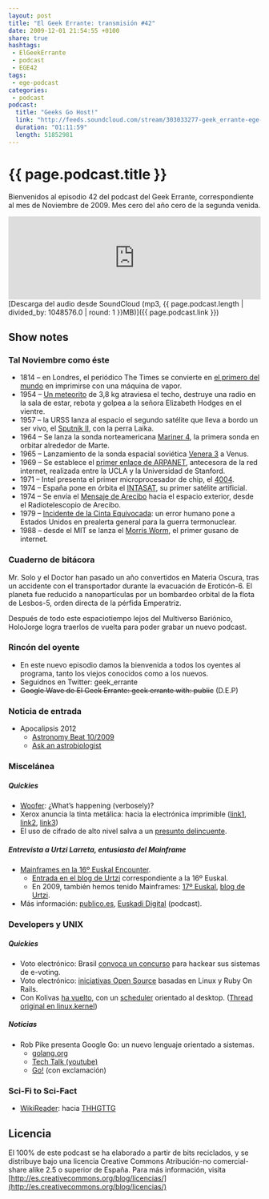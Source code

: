 ```yaml
---
layout: post
title: "El Geek Errante: transmisión #42"
date: 2009-12-01 21:54:55 +0100
share: true
hashtags:
 - ElGeekErrante
 - podcast
 - EGE42
tags:
 - ege-podcast
categories:
 - podcast
podcast:
  title: "Geeks Go Host!"
  link: "http://feeds.soundcloud.com/stream/303033277-geek_errante-ege-podcast-ep42.mp3"
  duration: "01:11:59"
  length: 51852981
---
```


# {{ page.podcast.title }}
Bienvenidos al episodio 42 del podcast del Geek Errante, correspondiente al mes de Noviembre de 2009. Mes cero del año cero de la segunda venida.

<iframe width="100%" height="166" scrolling="no" frameborder="no" src="https://w.soundcloud.com/player/?url=https%3A//api.soundcloud.com/tracks/303033277&amp;color=ff5500&amp;auto_play=false&amp;hide_related=false&amp;show_comments=true&amp;show_user=true&amp;show_reposts=false"></iframe>
[Descarga del audio desde SoundCloud (mp3, {{ page.podcast.length | divided_by: 1048576.0 | round: 1 }}MB)]({{ page.podcast.link }})

## Show notes

### Tal Noviembre como éste
- 1814 – en Londres, el periódico The Times se convierte en [el primero del mundo](http://www.thebookofdays.com/months/nov/29.htm#THE%20FIRST%20NEWSPAPER%20PRINTED%20BY%20STEAM) en imprimirse con una máquina de vapor.
- 1954 – [Un meteorito](https://en.wikipedia.org/wiki/Sylacauga_(meteorite)) de 3,8 kg atraviesa el techo, destruye una radio en la sala de estar, rebota y golpea a la señora Elizabeth Hodges en el vientre.
- 1957 – la URSS lanza al espacio el segundo satélite que lleva a bordo un ser vivo, el [Sputnik II](https://es.wikipedia.org/wiki/Sputnik_2), con la perra Laika.
- 1964 – Se lanza la sonda norteamericana [Mariner 4](https://es.wikipedia.org/wiki/Mariner_4), la primera sonda en orbitar alrededor de Marte.
- 1965 – Lanzamiento de la sonda espacial soviética [Venera 3](http://es.wikipedia.org/wiki/Venera_3) a Venus.
- 1969 – Se establece el [primer enlace de ARPANET](http://es.wikipedia.org/wiki/ARPANET#Primer_despliegue), antecesora de la red internet, realizada entre la UCLA y la Universidad de Stanford.
- 1971 – Intel presenta el primer microprocesador de chip, el [4004](http://es.wikipedia.org/wiki/Intel_4004).
- 1974 – España pone en órbita el [INTASAT](http://es.wikipedia.org/wiki/Intasat), su primer satélite artificial.
- 1974 – Se envía el [Mensaje de Arecibo](http://es.wikipedia.org/wiki/Mensaje_de_Arecibo) hacia el espacio exterior, desde el Radiotelescopio de Arecibo.
- 1979 – [Incidente de la Cinta Equivocada](http://es.wikipedia.org/wiki/Historia_de_las_armas_nucleares#El_incidente_de_la_cinta_equivocada_.28Estados_Unidos.29): un error humano pone a Estados Unidos en prealerta general para la guerra termonuclear.
- 1988 – desde el MIT se lanza el [Morris Worm](http://es.wikipedia.org/wiki/Gusano_Morris), el primer gusano de internet.

### Cuaderno de bitácora
Mr. Solo y el Doctor han pasado un año convertidos en Materia Oscura, tras un accidente con el transportador durante la evacuación de Eroticón-6. El planeta fue reducido a nanopartículas por un bombardeo orbital de la flota de Lesbos-5, orden directa de la pérfida Emperatriz.

Después de todo este espaciotiempo lejos del Multiverso Bariónico, HoloJorge logra traerlos de vuelta para poder grabar un nuevo podcast.

### Rincón del oyente
- En este nuevo episodio damos la bienvenida a todos los oyentes al programa, tanto los viejos conocidos como a los nuevos.
- Seguidnos en Twitter: geek_errante
- ~~Google Wave de El Geek Errante: geek errante with: public~~ (D.E.P)

### Noticia de entrada
- Apocalipsis 2012
  - [Astronomy Beat 10/2009](http://www.astrosociety.org/education/astronomy-resource-guides/astronomical-pseudo-science-a-skeptics-resource-list/)
  - [Ask an astrobiologist](https://astrobiology.nasa.gov/ask-an-astrobiologist/)

### Miscelánea

##### Quickies
- [Woofer](http://www.pcworld.idg.com.au/article/316004/opposite_twitter_new_site_requires_1_400-character_minimum/): ¿What’s happening (verbosely)?
- Xerox anuncia la tinta metálica: hacia la electrónica imprimible ([link1](https://www.engadget.com/2009/10/29/xerox-announces-silver-ink-keeps-printable-electronics-dream-al/), [link2](https://www.engadget.com/2006/03/21/scientists-synthesize-plastic-suitable-for-printing-electronics/), [link3](http://iopscience.iop.org/article/10.1088/0957-4484/20/37/375203/meta;jsessionid=BE92B1AF2F8749227AD245A68DCCD869.ip-10-40-1-105))
- El uso de cifrado de alto nivel salva a un [presunto delincuente](http://www.couriermail.com.au/news/queensland/rohan-james-wyllies-appeal-for-breach-of-privacy-conviction-and-sentence-dismissed/news-story/9aab1a668d00b4d3a95be4281bf5ee25?sv=8bca2dfccaa402af397dc484ab553c32).

##### Entrevista a Urtzi Larreta, entusiasta del Mainframe
- [Mainframes en la 16º Euskal Encounter](http://www.euskalencounter.org/euskal16/es/actividades/otras/mainframes.php).
    - [Entrada en el blog de Urtzi](http://web.archive.org/web/20120305134607/http://www.yggdrasil.tv/?p=101) correspondiente a la 16º Euskal.
    - En 2009, también hemos tenido Mainframes: [17º Euskal](http://www.euskalencounter.org/euskal16/es/actividades/otras/mainframes.php), [blog de Urtzi](http://web.archive.org/web/20120305134607/http://www.yggdrasil.tv/?p=101).
- Más información: [publico.es](http://www.publico.es/ciencias/gigante-informatica.html), [Euskadi Digital](http://conferencias.euskadigital.net/?p=67) (podcast).

### Developers y UNIX

##### Quickies
- Voto electrónico: Brasil [convoca un concurso](https://hardware.slashdot.org/story/09/10/31/0120223/Contest-To-Hack-Brazilian-Voting-Machines) para hackear sus sistemas de e-voting.
- Voto electrónico: [iniciativas Open Source](https://www.wired.com/2009/10/open-source) basadas en Linux y Ruby On Rails.
- Con Kolivas [ha vuelto](https://linux.slashdot.org/story/09/09/06/0433209/con-kolivas-returns-with-a-desktop-oriented-linux-scheduler), con un [scheduler](https://en.wikipedia.org/wiki/Brain_Fuck_Scheduler) orientado al desktop. ([Thread original en linux.kernel](https://groups.google.com/forum/#!topic/linux.kernel/_kwnUUAgrdc%5B1-25%5D))

##### Noticias
- Rob Pike presenta Google Go: un nuevo lenguaje orientado a sistemas.
    - [golang.org](https://golang.org/)
    - [Tech Talk (youtube)](https://www.youtube.com/watch?v=rKnDgT73v8s)
    - [Go!](https://en.wikipedia.org/wiki/Go!_(programming_language)) (con exclamación)

### Sci-Fi to Sci-Fact
- [WikiReader](https://github.com/wikireader/wikireader): hacia [THHGTTG](https://en.wikipedia.org/wiki/The_Hitchhiker%27s_Guide_to_the_Galaxy)

## Licencia
El 100% de este podcast se ha elaborado a partir de bits reciclados, y se distribuye bajo una licencia Creative Commons Atribución-no comercial-share alike 2.5 o superior de España. Para más información, visita [http://es.creativecommons.org/blog/licencias/](http://es.creativecommons.org/blog/licencias/)

